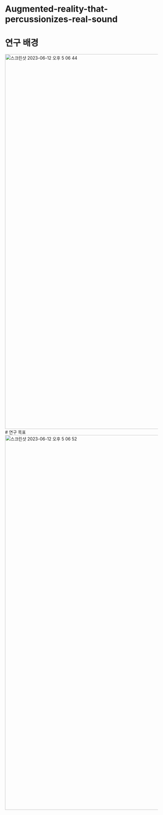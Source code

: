# Augmented-reality-that-percussionizes-real-sound
# 연구 배경
<img width="1234" alt="스크린샷 2023-06-12 오후 5 06 44" src="https://github.com/hjs0522/Augmented-reality-that-percussionizes-real-sound/assets/91768822/20d681ae-9d71-4770-84b8-72395cf6ff01">
# 연구 목표
<img width="1234" alt="스크린샷 2023-06-12 오후 5 06 52" src="https://github.com/hjs0522/Augmented-reality-that-percussionizes-real-sound/assets/91768822/2b317d60-a141-486b-a8c4-e852187bd2cc">

